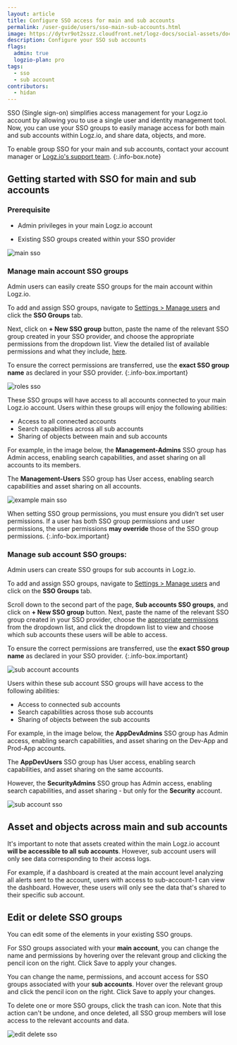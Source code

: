 ```yaml
---
layout: article
title: Configure SSO access for main and sub accounts
permalink: /user-guide/users/sso-main-sub-accounts.html
image: https://dytvr9ot2sszz.cloudfront.net/logz-docs/social-assets/docs-social.jpg
description: Configure your SSO sub accounts
flags:
  admin: true
  logzio-plan: pro
tags:
  - sso
  - sub account
contributors:
  - hidan
---
```



SSO (Single sign-on) simplifies access management for your Logz.io account by allowing you to use a single user and identity management tool. Now, you can use your SSO groups to easily manage access for both main and sub accounts within Logz.io, and share data, objects, and more.

To enable group SSO for your main and sub accounts, contact your account manager or [Logz.io's support team](mailto:help@logz.io).
{:.info-box.note}

## Getting started with SSO for main and sub accounts

### Prerequisite

* Admin privileges in your main Logz.io account

* Existing SSO groups created within your SSO provider


![main sso](https://dytvr9ot2sszz.cloudfront.net/logz-docs/sso-providers/sso-groups-view-all.png)

### Manage main account SSO groups

Admin users can easily create SSO groups for the main account within Logz.io.

To add and assign SSO groups, navigate to [Settings > Manage users](https://app.logz.io/#/dashboard/settings/manage-users) and click the **SSO Groups** tab.

Next, click on **+ New SSO group** button, paste the name of the relevant SSO group created in your SSO provider, and choose the appropriate permissions from the dropdown list. View the detailed list of available permissions and what they include, [here](/user-guide/users/#access-level-per-role).

To ensure the correct permissions are transferred, use the **exact SSO group name** as declared in your SSO provider.
{:.info-box.important}

![roles sso](https://dytvr9ot2sszz.cloudfront.net/logz-docs/sso-providers/main-sso-configure.png)

These SSO groups will have access to all accounts connected to your main Logz.io account. Users within these groups will enjoy the following abilities:

* Access to all connected accounts
* Search capabilities across all sub accounts
* Sharing of objects between main and sub accounts

For example, in the image below, the **Management-Admins** SSO group has Admin access, enabling search capabilities, and asset sharing on all accounts to its members.

The **Management-Users** SSO group has User access, enabling search capabilities and asset sharing on all accounts.

![example main sso](https://dytvr9ot2sszz.cloudfront.net/logz-docs/sso-providers/main-sso-all-accounts.png)

When setting SSO group permissions, you must ensure you didn’t set user permissions. If a user has both SSO group permissions and user permissions, the user permissions **may override** those of the SSO group permissions.
{:.info-box.important}

### Manage sub account SSO groups:

Admin users can create SSO groups for sub accounts in Logz.io.

To add and assign SSO groups, navigate to [Settings > Manage users](https://app.logz.io/#/dashboard/settings/manage-users) and click on the **SSO Groups** tab.

Scroll down to the second part of the page, **Sub accounts SSO groups**, and click on **+ New SSO group** button. Next, paste the name of the relevant SSO group created in your SSO provider, choose the [appropriate permissions](/user-guide/users/#access-level-per-role) from the dropdown list, and click the dropdown list to view and choose which sub accounts these users will be able to access.

To ensure the correct permissions are transferred, use the **exact SSO group name** as declared in your SSO provider.
{:.info-box.important}

![sub account accounts](https://dytvr9ot2sszz.cloudfront.net/logz-docs/sso-providers/sub-account-sso.png)

Users within these sub account SSO groups will have access to the following abilities:

* Access to connected sub accounts
* Search capabilities across those sub accounts
* Sharing of objects between the sub accounts


For example, in the image below, the **AppDevAdmins** SSO group has Admin access, enabling search capabilities, and asset sharing on the  Dev-App and Prod-App accounts.

The **AppDevUsers** SSO group has User access, enabling search capabilities, and asset sharing on the same accounts.

However, the **SecurityAdmins** SSO group has Admin access, enabling search capabilities, and asset sharing - but only for the **Security** account.


![sub account sso](https://dytvr9ot2sszz.cloudfront.net/logz-docs/sso-providers/sub-account-detailed-view.png)

## Asset and objects across main and sub accounts

It's important to note that assets created within the main Logz.io account **will be accessible to all sub accounts**. However, sub account users will only see data corresponding to their access logs. 

For example, if a dashboard is created at the main account level analyzing all alerts sent to the account, users with access to sub-account-1 can view the dashboard. However, these users will only see the data that's shared to their specific sub account.

## Edit or delete SSO groups

You can edit some of the elements in your existing SSO groups.

For SSO groups associated with your **main account**, you can change the name and permissions by hovering over the relevant group and clicking the pencil icon on the right. Click Save to apply your changes.

You can change the name, permissions, and account access for SSO groups associated with your **sub accounts**. Hover over the relevant group and click the pencil icon on the right. Click Save to apply your changes.

To delete one or more SSO groups, click the trash can icon. Note that this action can't be undone, and once deleted, all SSO group members will lose access to the relevant accounts and data.

![edit delete sso](https://dytvr9ot2sszz.cloudfront.net/logz-docs/sso-providers/edit-delete-sso.png)